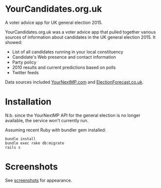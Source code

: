 # YourCandidates.org.uk 
A voter advice app for UK general election 2015.

YourCandidates.org.uk was a voter advice app that pulled together various sources of information about candidates in the UK general election 2015. It showed:

* List of all candidates running in your local constituency
* Candidate's Web presence and contact information
* Party policy
* 2010 results and current predictions based on polls
* Twitter feeds

Data sources included [YourNextMP.com](http://yournextmp.com) and [ElectionForecast.co.uk](http://electionforecast.co.uk).

# Installation

N.b. since the YourNextMP API for the general election is no longer available, the service won't currently run.

Assuming recent Ruby with bundler gem installed:

```
bundle install
bundle exec rake db:migrate
rails s
```

# Screenshots

See [screenshots](https://github.com/AleksiKnuutila/yourcandidates/tree/master/screenshots) for appearance.
